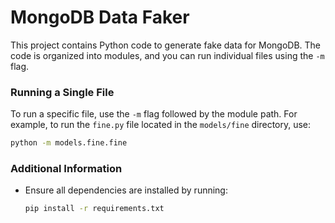# MongoDB Data Faker

This project contains Python code to generate fake data for MongoDB. The code is organized into modules, and you can run individual files using the `-m` flag.

### Running a Single File

To run a specific file, use the `-m` flag followed by the module path. For example, to run the `fine.py` file located in the `models/fine` directory, use:
```sh
python -m models.fine.fine
```


### Additional Information

- Ensure all dependencies are installed by running:
    ```sh
    pip install -r requirements.txt
    ```
